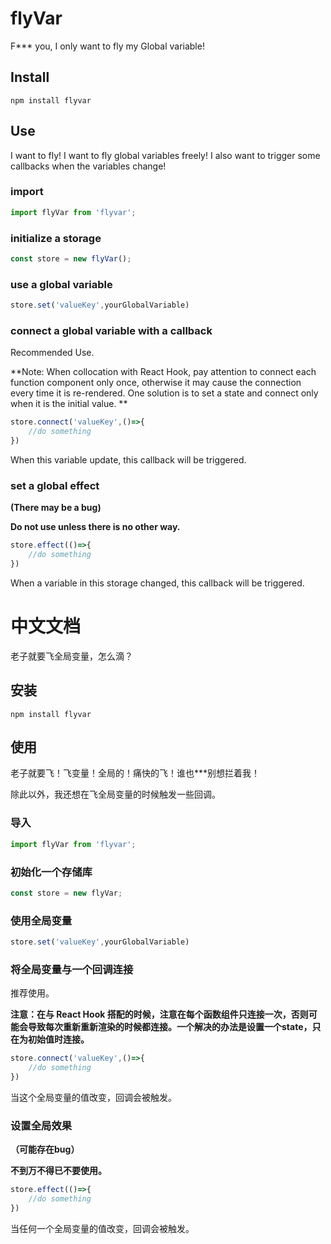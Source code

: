 # flyVar

 F*** you, I only want to fly my Global variable!

## Install

```
npm install flyvar
```

## Use

I want to fly! I want to fly global variables freely! I also want to trigger some callbacks when the variables change!

### import

```js
import flyVar from 'flyvar';
```

### initialize a storage

```js
const store = new flyVar();
```

### use a global variable

```js
store.set('valueKey',yourGlobalVariable)
```

### connect a global variable with a callback

Recommended Use.

**Note: When collocation with React Hook, pay attention to connect each function component only once, otherwise it may cause the connection every time it is re-rendered. One solution is to set a state and connect only when it is the initial value. **

```js
store.connect('valueKey',()=>{
	//do something
})
```

When this variable update, this callback will be triggered.

### set a global effect

**(There may be a bug)**

**Do not use unless there is no other way.**

```js
store.effect(()=>{
	//do something
})
```

When a variable in this storage changed, this callback will be triggered.

# 中文文档

 老子就要飞全局变量，怎么滴？

## 安装

```
npm install flyvar
```

## 使用

老子就要飞！飞变量！全局的！痛快的飞！谁也***别想拦着我！

除此以外，我还想在飞全局变量的时候触发一些回调。

### 导入

```js
import flyVar from 'flyvar';
```

### 初始化一个存储库

```js
const store = new flyVar;
```

### 使用全局变量

```js
store.set('valueKey',yourGlobalVariable)
```

### 将全局变量与一个回调连接

推荐使用。

**注意：在与 React Hook 搭配的时候，注意在每个函数组件只连接一次，否则可能会导致每次重新重新渲染的时候都连接。一个解决的办法是设置一个state，只在为初始值时连接。**

```js
store.connect('valueKey',()=>{
	//do something
})
```

当这个全局变量的值改变，回调会被触发。

### 设置全局效果

**（可能存在bug）**

**不到万不得已不要使用。**

```js
store.effect(()=>{
	//do something
})
```

当任何一个全局变量的值改变，回调会被触发。
